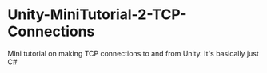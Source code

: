 # Unity-MiniTutorial-2-TCP-Connections
Mini tutorial on making TCP connections to and from Unity. It's basically just C#

